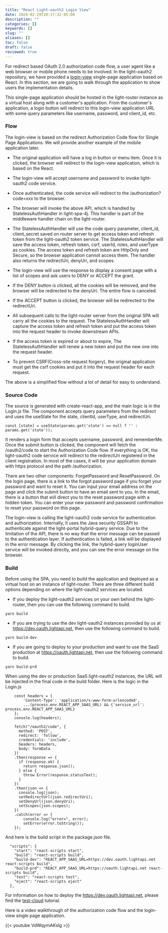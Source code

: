 ```yaml
---
title: "React Light-oauth2 Login View"
date: 2020-02-29T20:17:32-05:00
description: ""
categories: []
keywords: []
slug: ""
aliases: []
toc: false
draft: false
reviewed: true
---
```


For redirect based OAuth 2.0 authorization code flow, a user agent like a web browser or mobile phone needs to be involved. In the light-oauth2 repository, we have provided a [login-view][] single-page application based on React. In this section, we are going to walk through the application to show users the implementation details.

This single-page application should be hosted in the light-router instance as a virtual host along with a customer's application. From the customer's application, a login button will redirect to this login-view application URL with some query parameters like username, password, and client_id, etc.

### Flow

The login-view is based on the redirect Authorization Code flow for Single Page Applications. We will provide another example of the mobile application later.  

* The original application will have a log in button or menu item. Once it is clicked, the browser will redirect to the login-view application, which is based on the React.

* The login-view will accept username and password to invoke light-oauth2 code service. 

* Once authenticated, the code service will redirect to the /authorization?code=xxx to the browser. 

* The browser will invoke the above API, which is handled by StatelessAuthHandler in light-spa-4j. This handler is part of the middleware handler chain on the light-router.

* The StatelessAuthHandler will use the code query parameter, client_id, client_secret saved on router server to get access token and refresh token from the light-oauth2 token service. The StatelessAuthHandler will save the access token, refresh token, csrf, userId, roles, and userType as cookies. The access token and refresh token are HttpOnly and Secure, so the browser application cannot access them. The handler also returns the redirectUri, denyUri, and scopes. 

* The login-view will use the response to display a consent page with a list of scopes and ask users to DENY or ACCEPT the grant. 

* If the DENY button is clicked, all the cookies will be removed, and the browser will be redirected to the denyUri. The entire flow is canceled. 

* If the ACCEPT button is clicked, the browser will be redirected to the redirectUri. 

* All subsequent calls to the light-router server from the original SPA will carry all the cookies to the request. The StatelessAuthHandler will capture the access token and refresh token and put the access token into the request header to invoke downstream APIs. 

* If the access token is expired or about to expire, The StatelessAuthHandler will renew a new token and put the new one into the request header. 

* To prevent CSRF(Cross-site request forgery), the original application must get the csrf cookies and put it into the request header for each request. 

The above is a simplified flow without a lot of detail for easy to understand. 

### Source Code

The source is generated with create-react-app, and the main logic is in the Login.js file. The component accepts query parameters from the redirect and uses the useState for the state, clientId, userType, and redirectUri. 

```
const [state] = useState(params.get('state') == null ? '' : params.get('state'));
```

It renders a login form that accepts username, password, and rememberMe. Once the submit button is clicked, the component will fetch the /oauth2/code to start the Authorization Code flow. If everything is OK, the light-oauth2 code service will redirect to the redirectUri registered in the client registration. In most of the cases, it will be your application domain with https protocol and the path /authorization.

There are two other components: ForgetPassword and ResetPassword. On the login page, there is a link to the forgot password page if you forget your password and want to reset it. You can input your email address on the page and click the submit button to have an email sent to you. In the email, there is a button that will direct you to the reset password page with a hidden token. You can enter your new password and password confirmation to reset your password on this page. 

The login-view is calling the light-oauth2 code service for authentication and authorization. Internally, it uses the Java security GSSAPI to authenticate against the light-portal hybrid-query service. Due to the limitation of the API, there is no way that the error message can be passed to the authentication layer. If authentication is failed, a link will be displayed in the error message. By clicking the link, the hybrid-query loginUser service will be invoked directly, and you can see the error message on the browser. 
 
### Build

Before using the SPA, you need to build the application and deployed as a virtual host on an instance of light-router. There are three different build options depending on where the light-oauth2 services are located. 

* If you deploy the light-oauth2 services on your own behind the light-router, then you can use the following command to build. 

```
yarn build
```

* If you are trying to use the dev light-oauth2 instances provided by us at https://dev.oauth.lightapi.net, then use the following command to build.

```
yarn build-dev
```

* If you are going to deploy to your production and want to use the SaaS production at https://oauth.lightapi.net, then use the following command to build.

```
yarn build-prd
```

When using the dev or production SaaS light-oauth2 instances, the URL will be injected in the final code in the build folder. Here is the logic in the Login.js


```
    const headers = {
        'Content-Type': 'application/x-www-form-urlencoded',
        ...(process.env.REACT_APP_SAAS_URL) && {'service_url': process.env.REACT_APP_SAAS_URL}
    };
    console.log(headers);

    fetch("/oauth2/code", {
      method: 'POST',
      redirect: 'follow',
      credentials: 'include',
      headers: headers,
      body: formData
    })
    .then(response => {
      if (response.ok) {
        return response.json();
      } else {
        throw Error(response.statusText);
      }
    })
    .then(json => {
      console.log(json);
      setRedirectUrl(json.redirectUri);
      setDenyUrl(json.denyUri);
      setScopes(json.scopes);
    })
    .catch(error => {
        console.log("error=", error);
        setError(error.toString());
    });

```

And here is the build script in the package.json file.

```
  "scripts": {
    "start": "react-scripts start",
    "build": "react-scripts build",
    "build-dev": "REACT_APP_SAAS_URL=https://dev.oauth.lightapi.net react-scripts build",
    "build-prd": "REACT_APP_SAAS_URL=https://oauth.lightapi.net react-scripts build",
    "test": "react-scripts test",
    "eject": "react-scripts eject"
  },

```

For information on how to deploy the https://dev.oauth.lightapi.net, please find the [test-cloud](/tutorial/oauth/test-cloud/) tutorial.

Here is a video walkthrough of the authorization code flow and the login-view single page application. 

{{< youtube VdWqymAKslg >}}

[login-view]: https://github.com/networknt/light-oauth2/tree/master/login-view

